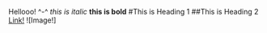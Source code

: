 Hellooo! ^-^
*this is italic*
**this is bold**
#This is Heading 1
##This is Heading 2
[Link!](youtube.com)
![Image!]
